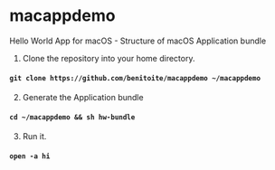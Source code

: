 # macappdemo
Hello World App for macOS - Structure of macOS Application bundle

1. Clone the repository into your home directory.
#### `git clone https://github.com/benitoite/macappdemo ~/macappdemo`
2. Generate the Application bundle
#### `cd ~/macappdemo && sh hw-bundle`
3. Run it.
#### `open -a hi`

